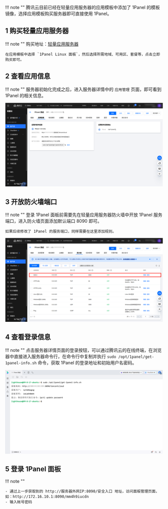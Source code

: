 !!! note ""
    腾讯云目前已经在轻量应用服务器的应用模板中添加了 1Panel 的模板镜像，选择应用模板购买服务器即可直接使用 1Panel。

## 1 购买轻量应用服务器

!!! note ""
    购买地址：[轻量应用服务器](https://buy.cloud.tencent.com/lighthouse?blueprintType=APP_OS&blueprintOfficialId=lhbp-pjoqcja2&regionId=8&zone=ap-beijing-3&bundleId=bundle_starter_mc_med2_01&loginSet=AUTO&from=lh-console)

    在应用模板中选择 `1Panel Linux 面板`，然后选择所需地域、可用区、套餐等，点击立即购买即可。

## 2 查看应用信息

!!! note ""
    服务器初始化完成之后，进入服务器详情中的 `应用管理` 页面，即可看到 1Panel 的相关信息。

![轻量应用服务器-应用管理.png](../img/installation/轻量应用服务器-应用管理.png)

## 3 开放防火墙端口

!!! note ""
    登录 1Panel 面板前需要先在轻量应用服务器防火墙中开放 1Panel 服务端口，进入防火墙页面添加默认端口 8090 即可。

    如果后续修改了 1Panel 的服务端口，同样需要在这里添加规则。

![轻量应用服务器-防火墙.png](../img/installation/轻量应用服务器-防火墙.png)

## 4 查看登录信息

!!! note ""
    点击服务器详情页面的登录按钮，可以通过腾讯云的在线终端，在浏览器中直接进入服务器命令行，在命令行中复制并执行 `sudo /opt/1panel/get-1panel-info.sh` 命令，获取 1Panel 的登录地址和初始用户名密码。

![轻量应用服务器-查看登录信息.png](../img/installation/轻量应用服务器-查看登录信息.png)

## 5 登录 1Panel 面板

!!! note ""

    - 通过上一步获取到的 http://服务器外网IP:8090/安全入口 地址，访问面板管理页面，如：http://172.16.10.1:8090/mm4h9iucdn
    - 输入帐号密码
